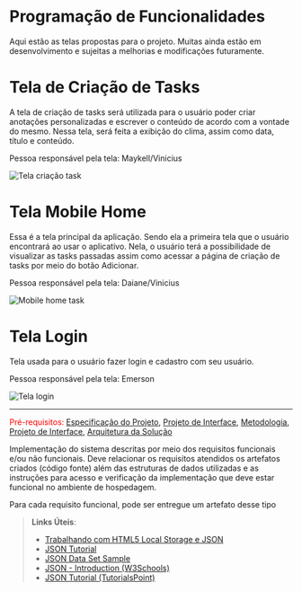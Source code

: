 # Programação de Funcionalidades

Aqui estão as telas propostas para o projeto. Muitas ainda estão em desenvolvimento e sujeitas a melhorias e modificações futuramente.

# Tela de Criação de Tasks

A tela de criação de tasks será utilizada para o usuário poder criar anotações personalizadas e escrever o conteúdo de acordo com a vontade do mesmo. Nessa tela, será feita a exibição do clima, assim como data, título e conteúdo.

Pessoa responsável pela tela: Maykell/Vinicius

![Tela criação task](https://user-images.githubusercontent.com/82729897/166544435-e4d7d7b9-7852-4cb7-ad92-9ec4e36cbb44.png)


# Tela Mobile Home

Essa é a tela principal da aplicação. Sendo ela a primeira tela que o usuário encontrará ao usar o aplicativo. Nela, o usuário terá a possibilidade de visualizar as tasks passadas assim como acessar a página de criação de tasks por meio do botão Adicionar.

Pessoa responsável pela tela: Daiane/Vinicius

![Mobile home task](https://user-images.githubusercontent.com/82729897/166550239-c6064e35-ff13-491d-874f-fb43ad519d29.png)

# Tela Login

Tela usada para o usuário fazer login e cadastro com seu usuário.

Pessoa responsável pela tela: Emerson

![Tela login](https://user-images.githubusercontent.com/82729897/167310974-391e4837-6b5a-4d32-8e8f-d1217045ddd5.png)


---




<span style="color:red">Pré-requisitos: <a href="2-Especificação do Projeto.md"> Especificação do Projeto</a></span>, <a href="3-Projeto de Interface.md"> Projeto de Interface</a>, <a href="4-Metodologia.md"> Metodologia</a>, <a href="3-Projeto de Interface.md"> Projeto de Interface</a>, <a href="5-Arquitetura da Solução.md"> Arquitetura da Solução</a>

Implementação do sistema descritas por meio dos requisitos funcionais e/ou não funcionais. Deve relacionar os requisitos atendidos os artefatos criados (código fonte) além das estruturas de dados utilizadas e as instruções para acesso e verificação da implementação que deve estar funcional no ambiente de hospedagem.

Para cada requisito funcional, pode ser entregue um artefato desse tipo

> **Links Úteis**:
>
> - [Trabalhando com HTML5 Local Storage e JSON](https://www.devmedia.com.br/trabalhando-com-html5-local-storage-e-json/29045)
> - [JSON Tutorial](https://www.w3resource.com/JSON)
> - [JSON Data Set Sample](https://opensource.adobe.com/Spry/samples/data_region/JSONDataSetSample.html)
> - [JSON - Introduction (W3Schools)](https://www.w3schools.com/js/js_json_intro.asp)
> - [JSON Tutorial (TutorialsPoint)](https://www.tutorialspoint.com/json/index.htm)
